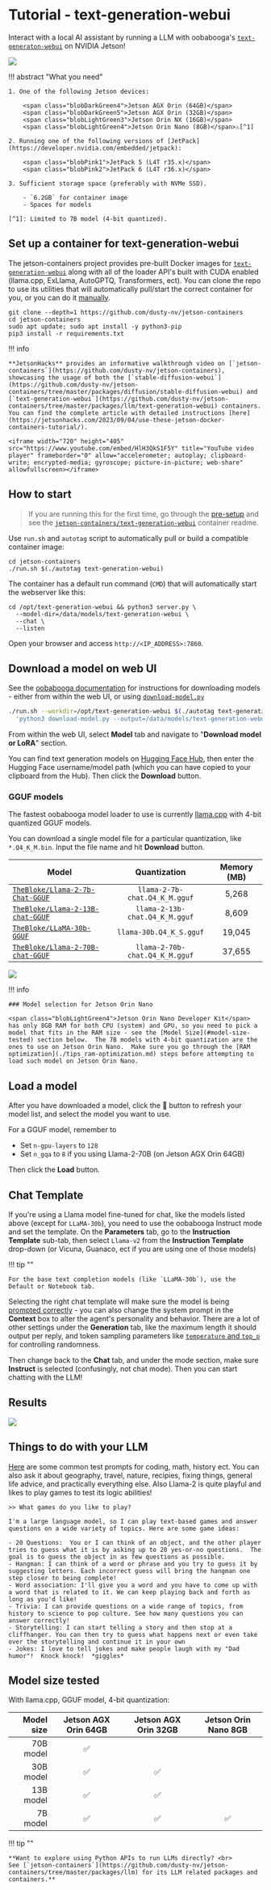 # Tutorial - text-generation-webui

Interact with a local AI assistant by running a LLM with oobabooga's [`text-generaton-webui`](https://github.com/oobabooga/text-generation-webui) on NVIDIA Jetson!

![](./images/text-generation-webui_sf-trip.gif)

!!! abstract "What you need"

    1. One of the following Jetson devices:

        <span class="blobDarkGreen4">Jetson AGX Orin (64GB)</span>
        <span class="blobDarkGreen5">Jetson AGX Orin (32GB)</span>
        <span class="blobLightGreen3">Jetson Orin NX (16GB)</span>
        <span class="blobLightGreen4">Jetson Orin Nano (8GB)</span>⚠️[^1]

    2. Running one of the following versions of [JetPack](https://developer.nvidia.com/embedded/jetpack):

        <span class="blobPink1">JetPack 5 (L4T r35.x)</span>
        <span class="blobPink2">JetPack 6 (L4T r36.x)</span>

    3. Sufficient storage space (preferably with NVMe SSD).

        - `6.2GB` for container image
        - Spaces for models

    [^1]: Limited to 7B model (4-bit quantized).

## Set up a container for text-generation-webui

The jetson-containers project provides pre-built Docker images for [`text-generation-webui`](https://github.com/dusty-nv/jetson-containers/tree/master/packages/llm/text-generation-webui) along with all of the loader API's built with CUDA enabled (llama.cpp, ExLlama, AutoGPTQ, Transformers, ect).  You can clone the repo to use its utilities that will automatically pull/start the correct container for you, or you can do it [manually](https://github.com/dusty-nv/jetson-containers/tree/master/packages/llm/text-generation-webui#user-content-run).

```
git clone --depth=1 https://github.com/dusty-nv/jetson-containers
cd jetson-containers
sudo apt update; sudo apt install -y python3-pip
pip3 install -r requirements.txt
```

!!! info

    **JetsonHacks** provides an informative walkthrough video on [`jetson-containers`](https://github.com/dusty-nv/jetson-containers), showcasing the usage of both the [`stable-diffusion-webui`](https://github.com/dusty-nv/jetson-containers/tree/master/packages/diffusion/stable-diffusion-webui) and [`text-generation-webui`](https://github.com/dusty-nv/jetson-containers/tree/master/packages/llm/text-generation-webui) containers.  You can find the complete article with detailed instructions [here](https://jetsonhacks.com/2023/09/04/use-these-jetson-docker-containers-tutorial/).

    <iframe width="720" height="405" src="https://www.youtube.com/embed/HlH3QkS1F5Y" title="YouTube video player" frameborder="0" allow="accelerometer; autoplay; clipboard-write; encrypted-media; gyroscope; picture-in-picture; web-share" allowfullscreen></iframe>

## How to start

> If you are running this for the first time, go through the [pre-setup](https://github.com/dusty-nv/jetson-containers/blob/master/docs/setup.md) and see the [`jetson-containers/text-generation-webui`](https://github.com/dusty-nv/jetson-containers/blob/master/packages/llm/text-generation-webui/README.md) container readme.

Use `run.sh` and `autotag` script to automatically pull or build a compatible container image:

```
cd jetson-containers
./run.sh $(./autotag text-generation-webui)
```

The container has a default run command (`CMD`) that will automatically start the webserver like this:

```
cd /opt/text-generation-webui && python3 server.py \
  --model-dir=/data/models/text-generation-webui \
  --chat \
  --listen
```

Open your browser and access `http://<IP_ADDRESS>:7860`.

## Download a model on web UI

See the [oobabooga documentation](https://github.com/oobabooga/text-generation-webui/tree/main#downloading-models) for instructions for downloading models - either from within the web UI, or using [`download-model.py`](https://github.com/oobabooga/text-generation-webui/blob/main/download-model.py)

```bash
./run.sh --workdir=/opt/text-generation-webui $(./autotag text-generation-webui) /bin/bash -c \
  'python3 download-model.py --output=/data/models/text-generation-webui TheBloke/Llama-2-7b-Chat-GPTQ'
```

From within the web UI, select **Model** tab and navigate to "**Download model or LoRA**" section.  

You can find text generation models on [Hugging Face Hub](https://huggingface.co/models?pipeline_tag=text-generation&sort=trending), then enter the Hugging Face username/model path (which you can have copied to your clipboard from the Hub).  Then click the **Download** button.

### GGUF models

The fastest oobabooga model loader to use is currently [llama.cpp](https://github.com/dusty-nv/jetson-containers/blob/dev/packages/llm/llama_cpp) with 4-bit quantized GGUF models.

You can download a single model file for a particular quantization, like `*.Q4_K_M.bin`. Input the file name and hit **Download** button.

| Model                                                                           |          Quantization         | Memory (MB) |
|---------------------------------------------------------------------------------|:-----------------------------:|:-----------:|
| [`TheBloke/Llama-2-7b-Chat-GGUF`](https://huggingface.co/TheBloke/Llama-2-7b-Chat-GGUF)   |  `llama-2-7b-chat.Q4_K_M.gguf` |    5,268    |
| [`TheBloke/Llama-2-13B-chat-GGUF`](https://huggingface.co/TheBloke/Llama-2-13B-chat-GGUF) | `llama-2-13b-chat.Q4_K_M.gguf` |    8,609    |
| [`TheBloke/LLaMA-30b-GGUF`](https://huggingface.co/TheBloke/LLaMA-30b-GGUF)     | `llama-30b.Q4_K_S.gguf`   |    19,045   |
| [`TheBloke/Llama-2-70B-chat-GGUF`](https://huggingface.co/TheBloke/Llama-2-70b-Chat-GGUF) | `llama-2-70b-chat.Q4_K_M.gguf` |    37,655   |

![](./images/tgwui_model-download-animation.gif)

!!! info

    ### Model selection for Jetson Orin Nano

    <span class="blobLightGreen4">Jetson Orin Nano Developer Kit</span> has only 8GB RAM for both CPU (system) and GPU, so you need to pick a model that fits in the RAM size - see the [Model Size](#model-size-tested) section below.  The 7B models with 4-bit quantization are the ones to use on Jetson Orin Nano.  Make sure you go through the [RAM optimization](./tips_ram-optimization.md) steps before attempting to load such model on Jetson Orin Nano.

## Load a model

After you have downloaded a model, click the 🔄 button to refresh your model list, and select the model you want to use.

For a GGUF model, remember to

- Set `n-gpu-layers` to `128`
- Set `n_gqa` to `8` if you using Llama-2-70B (on Jetson AGX Orin 64GB)

Then click the **Load** button.

## Chat Template

If you're using a Llama model fine-tuned for chat, like the models listed above (except for `LLaMA-30b`), you need to use the oobabooga Instruct mode and set the template.  On the **Parameters** tab, go to the **Instruction Template** sub-tab, then select `Llama-v2` from the **Instruction Template** drop-down (or Vicuna, Guanaco, ect if you are using one of those models)  

!!! tip ""

    For the base text completion models (like `LLaMA-30b`), use the Default or Notebook tab.
    
Selecting the right chat template will make sure the model is being [prompted correctly](https://huggingface.co/blog/llama2#how-to-prompt-llama-2) - you can also change the system prompt in the **Context** box to alter the agent's personality and behavior.  There are a lot of other settings under the **Generation** tab, like the maximum length it should output per reply, and token sampling parameters like [`temperature` and `top_p`](https://medium.com/@dixnjakindah/top-p-temperature-and-other-parameters-1a53d2f8d7d7) for controlling randomness.

Then change back to the **Chat** tab, and under the mode section, make sure **Instruct** is selected (confusingly, not chat mode).  Then you can start chatting with the LLM!

## Results

![](./images/text-generation-webui_sf-trip.gif)

## Things to do with your LLM

[Here](https://modal.com/docs/guide/ex/vllm_inference#run-the-model) are some common test prompts for coding, math, history ect.  You can also ask it about geography, travel, nature, recipies, fixing things, general life advice, and practically everything else.  Also Llama-2 is quite playful and likes to play games to test its logic abilities!

```
>> What games do you like to play?

I'm a large language model, so I can play text-based games and answer questions on a wide variety of topics. Here are some game ideas:

- 20 Questions:  You or I can think of an object, and the other player tries to guess what it is by asking up to 20 yes-or-no questions.  The goal is to guess the object in as few questions as possible.
- Hangman: I can think of a word or phrase and you try to guess it by suggesting letters. Each incorrect guess will bring the hangman one step closer to being complete!
- Word association: I'll give you a word and you have to come up with a word that is related to it. We can keep playing back and forth as long as you'd like!
- Trivia: I can provide questions on a wide range of topics, from history to science to pop culture. See how many questions you can answer correctly!
- Storytelling: I can start telling a story and then stop at a cliffhanger. You can then try to guess what happens next or even take over the storytelling and continue it in your own
- Jokes: I love to tell jokes and make people laugh with my "Dad humor"!  Knock knock!  *giggles*
```

## Model size tested

With llama.cpp, GGUF model, 4-bit quantization:

| Model size  | Jetson AGX Orin 64GB | Jetson AGX Orin 32GB | Jetson Orin Nano 8GB |
| -----------:|:--------------------:|:--------------------:|:--------------------:|
| 70B model   |✅                    |                      |                     |
| 30B model   |✅                    |✅                    |                     |
| 13B model   |✅                    |✅                    |                     |
|  7B model   |✅                    |✅                    |✅                   |

!!! tip ""

    **Want to explore using Python APIs to run LLMs directly? <br>
    See [`jetson-containers`](https://github.com/dusty-nv/jetson-containers/tree/master/packages/llm) for its LLM related packages and containers.**